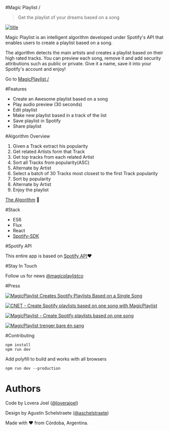 #Magic Playlist /

> Get the playlist of your dreams based on a song

[![title](https://raw.githubusercontent.com/loverajoel/magicplaylist/master/app/img/title-github.jpg)](http://magicplaylist.co/)

Magic Playlist is an intelligent algorithm developed under Spotify's API that enables users to create a playlist based on a song.

The algorithm detects the main artists and creates a playlist based on their high rated tracks. You can preview each song, remove it and add security attributions such as public or private. Give it a name, save it into your Spotify's account and enjoy!

Go to [MagicPlaylist /](http://magicplaylist.co/)

#Features
- Create an Awesome playlist based on a song
- Play audio preview (30 seconds)
- Edit playlist
- Make new playlist based in a track of the list
- Save playlist in Spotify
- Share playlist

#Algorithm Overview
1. Given a Track extract his popularity
2. Get related Artists form that Track
3. Get top tracks from each related Artist
4. Sort all Tracks from popularity(ASC)
5. Alternate by Artist
6. Select a batch of 30 Tracks most closest to the first Track popularity
7. Sort by popularity
8. Alternate by Artist
9. Enjoy the playlist

[The Algorithm](https://github.com/loverajoel/magicplaylist/blob/master/app/js/core/Magic.js) :star2: 

#Stack
- ES6
- Flux
- React
- [Spotify-SDK](https://github.com/loverajoel/spotify-sdk)

#Spotify API

This entire app is based on [Spotify API](https://developer.spotify.com/web-api/):heart:

#Stay In Touch

Follow us for news [@magicplaylistco](https://twitter.com/magicplaylistco)

#Press

[![MagicPlaylist Creates Spotify Playlists Based on a Single Song](https://raw.githubusercontent.com/loverajoel/magicplaylist/master/app/img/press-lifehack.jpg)](http://lifehacker.com/magicplaylist-creates-spotify-playlists-based-on-a-sing-1739415795)

[![CNET - Create Spotify playlists based on one song with MagicPlaylist](https://raw.githubusercontent.com/loverajoel/magicplaylist/master/app/img/press-cnet.jpg)](http://www.cnet.com/how-to/create-spotify-playlists-based-on-one-song-with-magicplaylist/)

[![MagicPlaylist - Create Spotify playlists based on one song](https://raw.githubusercontent.com/loverajoel/magicplaylist/master/app/img/press-ph.jpg)](https://www.producthunt.com/tech/magic-playlist/)

[![MagicPlaylist trenger bare én sang](https://raw.githubusercontent.com/loverajoel/magicplaylist/master/app/img/press-dnet.jpg)](http://www.dinside.no/935094/magicplaylist-trenger-bare-n-sang)

#Contributing


```
npm install
npm run dev

```

Add polyfill to build and works with all browsers
```
npm run dev --production
```
# Authors

Code by Lovera Joel ([@loverajoel](https://twitter.com/loverajoel))

Design by Agustín Schelstraete ([@aschelstraete](https://twitter.com/aschelstraete))


Made with :heart: from Córdoba, Argentina.
